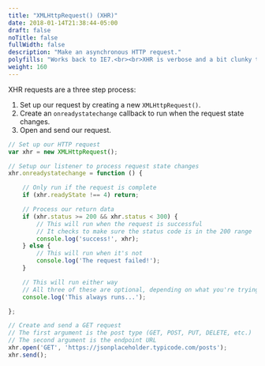```yaml
---
title: "XMLHttpRequest() (XHR)"
date: 2018-01-14T21:38:44-05:00
draft: false
noTitle: false
fullWidth: false
description: "Make an asynchronous HTTP request."
polyfills: "Works back to IE7.<br><br>XHR is verbose and a bit clunky to work with. I maintain [Atomic, a promise-based Ajax/XHR helper library](https://github.com/cferdinandi/atomic)."
weight: 160
---
```


XHR requests are a three step process:

1. Set up our request by creating a new `XMLHttpRequest()`.
2. Create an `onreadystatechange` callback to run when the request state changes.
3. Open and send our request.

```javascript
// Set up our HTTP request
var xhr = new XMLHttpRequest();

// Setup our listener to process request state changes
xhr.onreadystatechange = function () {

	// Only run if the request is complete
	if (xhr.readyState !== 4) return;

	// Process our return data
	if (xhr.status >= 200 && xhr.status < 300) {
		// This will run when the request is successful
		// It checks to make sure the status code is in the 200 range
		console.log('success!', xhr);
	} else {
		// This will run when it's not
		console.log('The request failed!');
	}

	// This will run either way
	// All three of these are optional, depending on what you're trying to do
	console.log('This always runs...');

};

// Create and send a GET request
// The first argument is the post type (GET, POST, PUT, DELETE, etc.)
// The second argument is the endpoint URL
xhr.open('GET', 'https://jsonplaceholder.typicode.com/posts');
xhr.send();
```